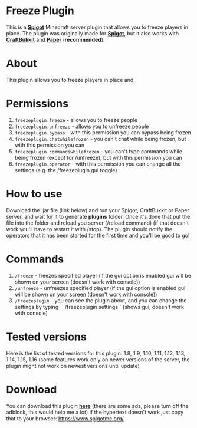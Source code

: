 # Freeze Plugin
 This is a [**Spigot**](https://www.spigotmc.org/wiki/buildtools/) Minecraft server plugin that allows you to freeze players in place. The plugin was originally made for [**Spigot**](https://www.spigotmc.org/wiki/buildtools/), but it also works with [**CraftBukkit**](https://getbukkit.org/download/craftbukkit) and [**Paper**](https://papermc.io/) (**recommended**).

# About
This plugin allows you to freeze players in place and 

# Permissions
 1. ```freezeplugin.freeze``` - allows you to freeze people
 2. ```freezeplugin.unfreeze``` - allows you to unfreeze people
 3. ```freezeplugin.bypass``` - with this permission you can bypass being frozen
 4. ```freezeplugin.chatwhilefrozen``` - you can't chat while being frozen, but with this permission you can
 5. ```freezeplugin.commandswhilefrozen``` - you can't type commands while being frozen (except for /unfreeze), but with this permission you can 
 6. ```freezeplugin.operator``` - with this permission you can change all the settings (e.g. the /freezeplugin gui toggle)

# How to use
Download the .jar file (link below) and run your Spigot, CraftBukkit or Paper server, and wait for it to generate **plugins** folder. Once it's done that put the file into the folder and reload you server (/reload command) (if that doesn't work you'll have to restart it with /stop). The plugin should notify the operators that it has been started for the first time and you'll be good to go!

# Commands
1. ```/freeze``` - freezes specified player (if the gui option is enabled gui will be shown on your screen (doesn't work with console))
2. ```/unfreeze``` - unfreezes specified player (if the gui option is enabled gui will be shown on your screen (doesn't work with console))
3. ```/freezeplugin``` - you can see the plugin about, and you can change the settings by typing ```/freezeplugin settings`` (shows gui, doesn't work with console) 

# Tested versions
Here is the list of tested versions for this plugin:
1.8,
1.9,
1.10,
1.11,
1.12,
1.13,
1.14,
1.15,
1.16
(some features work only on newer versions of the server, the plugin might not work on newest versions until update)

# Download
You can download this plugin  [**here**](https://www.spigotmc.org/) (there are some ads, please turn off the adblock, this would help me a lot)
If the hypertext doesn't work just copy that to your browser: https://www.spigotmc.org/